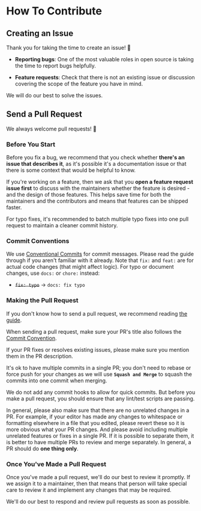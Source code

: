 # How To Contribute

## Creating an Issue

Thank you for taking the time to create an issue! 🥰

- **Reporting bugs**: One of the most valuable roles in open source is taking the time to report bugs helpfully.

- **Feature requests**: Check that there is not an existing issue or discussion covering the scope of the feature you have in mind.

We will do our best to solve the issues.

## Send a Pull Request

We always welcome pull requests! 🥰

### Before You Start

Before you fix a bug, we recommend that you check whether **there's an issue that describes it**, as it's possible it's a documentation issue or that there is some context that would be helpful to know.

If you're working on a feature, then we ask that you **open a feature request issue first** to discuss with the maintainers whether the feature is desired - and the design of those features. This helps save time for both the maintainers and the contributors and means that features can be shipped faster.

For typo fixes, it's recommended to batch multiple typo fixes into one pull request to maintain a cleaner commit history.

### Commit Conventions

We use [Conventional Commits](https://www.conventionalcommits.org) for commit messages. Please read the guide through if you aren't familiar with it already.
Note that `fix:` and `feat:` are for actual code changes (that might affect logic). For typo or document changes, use `docs:` or `chore:` instead:
- ~~`fix: typo`~~ -> `docs: fix typo`

### Making the Pull Request

If you don't know how to send a pull request, we recommend reading [the guide](https://docs.github.com/en/pull-requests/collaborating-with-pull-requests/proposing-changes-to-your-work-with-pull-requests/creating-a-pull-request).

When sending a pull request, make sure your PR's title also follows the [Commit Convention](https://www.conventionalcommits.org).

If your PR fixes or resolves existing issues, please make sure you mention them in the PR description.

It's ok to have multiple commits in a single PR; you don't need to rebase or force push for your changes as we will use **`Squash and Merge`** to squash the commits into one commit when merging.

We do not add any commit hooks to allow for quick commits. But before you make a pull request, you should ensure that any lint/test scripts are passing.

In general, please also make sure that there are no unrelated changes in a PR. For example, if your editor has made any changes to whitespace or formatting elsewhere in a file that you edited, please revert these so it is more obvious what your PR changes. And please avoid including multiple unrelated features or fixes in a single PR.
If it is possible to separate them, it is better to have multiple PRs to review and merge separately. In general, a PR should do **one thing only**.

### Once You've Made a Pull Request

Once you've made a pull request, we'll do our best to review it promptly.
If we assign it to a maintainer, then that means that person will take special care to review it and implement any changes that may be required.

We'll do our best to respond and review pull requests as soon as possible.
